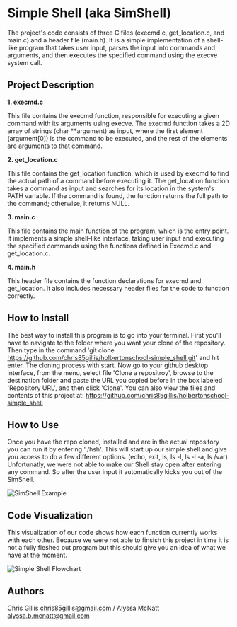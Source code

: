 Simple Shell (aka SimShell)
=======

The project's code consists of three C files (execmd.c, get_location.c, and main.c) and a header file (main.h). It is a simple implementation of a shell-like program that takes user input, parses the input into commands and arguments, and then executes the specified command using the execve system call.

Project Description
-----------

**1. execmd.c**
  
This file contains the execmd function, responsible for executing a given command with its arguments using execve. The execmd function takes a 2D array of strings (char **argument) as input, where the first element (argument[0]) is the command to be executed, and the rest of the elements are arguments to that command.

**2. get_location.c**

This file contains the get_location function, which is used by execmd to find the actual path of a command before executing it. The get_location function takes a command as input and searches for its location in the system's PATH variable. If the command is found, the function returns the full path to the command; otherwise, it returns NULL.

**3. main.c**

This file contains the main function of the program, which is the entry point. It implements a simple shell-like interface, taking user input and executing the specified commands using the functions defined in Execmd.c and get_location.c.

**4. main.h**

This header file contains the function declarations for execmd and get_location. It also includes necessary header files for the code to function correctly.

How to Install
-----------

The best way to install this program is to go into your terminal. First you'll have to navigate to the folder where you want your clone of the repository. Then type in the command 'git clone  https://github.com/chris85gillis/holbertonschool-simple_shell.git' and hit enter. The cloning process with start. Now go to your github desktop interface, from the menu, select file 'Clone a repositroy', browse to the destination folder and paste the URL you copied before in the box labeled 'Repository URL', and then click 'Clone'. You can also view the files and contents of this project at: https://github.com/chris85gillis/holbertonschool-simple_shell

How to Use
-----------

Once you have the repo cloned, installed and are in the actual repository you can run it by entering './hsh'. This will start up our simple shell and give you access to do a few different options. (echo, exit, ls, ls -l, ls -l -a, ls /var) Unfortunatly, we were not able to make our Shell stay open after entering any command. So after the user input it automatically kicks you out of the SimShell. 

![SimShell Example](https://github.com/chris85gillis/holbertonschool-simple_shell/assets/126268722/645ee484-d816-47a0-bef9-9d3f79f1fe7d)

Code Visualization
-----------

This visualization of our code shows how each function currently works with each other. Because we were not able to finsish this project in time it is not a fully fleshed out program but this should give you an idea of what we have at the moment.

![Simple Shell Flowchart](https://github.com/chris85gillis/holbertonschool-simple_shell/assets/126268722/528b8a86-57a8-40f6-8438-798c0282eb0f)

Authors
-----------

Chris Gillis <chris85gillis@gmail.com>
/ Alyssa McNatt <alyssa.b.mcnatt@gmail.com>
